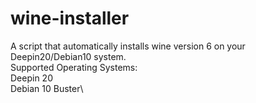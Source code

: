# wine-installer
A script that automatically installs wine version 6 on your Deepin20/Debian10 system. \
Supported Operating Systems: \
Deepin 20\
Debian 10 Buster\
